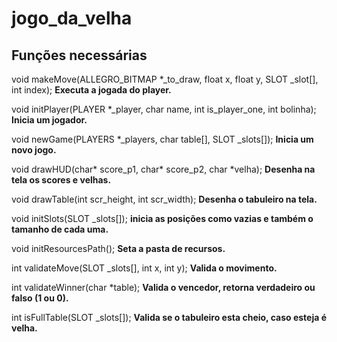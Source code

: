 # jogo_da_velha

## Funções necessárias

void makeMove(ALLEGRO_BITMAP *_to_draw, float x, float y, SLOT _slot[], int index); **Executa a jogada do player.**

void initPlayer(PLAYER *_player, char name, int is_player_one, int bolinha); **Inicia um jogador.**

void newGame(PLAYERS *_players, char table[], SLOT _slots[]); **Inicia um novo jogo.**

void drawHUD(char* score_p1, char* score_p2, char *velha); **Desenha na tela os scores e velhas.**

void drawTable(int scr_height, int scr_width); **Desenha o tabuleiro na tela.**

void initSlots(SLOT _slots[]); **inicia as posições como vazias e também o tamanho de cada uma.**

void initResourcesPath(); **Seta a pasta de recursos.**

int validateMove(SLOT _slots[], int x, int y); **Valida o movimento.**

int validateWinner(char *table); **Valida o vencedor, retorna verdadeiro ou falso (1 ou 0).**

int isFullTable(SLOT _slots[]); **Valida se o tabuleiro esta cheio, caso esteja é velha.**